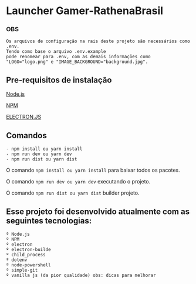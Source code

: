 # Launcher Gamer-RathenaBrasil

### OBS
    Os arquivos de configuração na rais deste projeto são necessários como .env.
    Tendo como base o arquivo .env.example
    pode renomear para .env, com as demais informações como "LOGO="logo.png" e "IMAGE_BACKGROUND="background.jpg".


## Pre-requisitos de instalação
[Node.js](https://nodejs.org/en/)

[NPM](https://www.npmjs.com/)

[ELECTRON.JS](https://www.electronjs.org/)


## Comandos 
    - npm install ou yarn install
    - npm run dev ou yarn dev
    - npm run dist ou yarn dist

O comando ````npm install ou yarn install```` para baixar todos os pacotes.

O comando ````npm run dev ou yarn dev```` executando o projeto.

O comando ````npm run dist ou yarn dist```` builder projeto.


## Esse projeto foi desenvolvido atualmente com as seguintes tecnologias:
    º Node.js
    º NPM
    º electron
    º electron-builde
    º child_process
    º dotenv
    º node-powershell
    º simple-git
    º vanilla js (da pior qualidade) obs: dicas para melhorar
